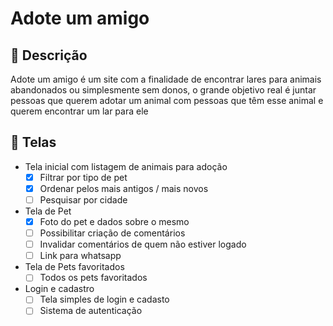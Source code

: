 # Adote um amigo

## 📄 Descrição

Adote um amigo é um site com a finalidade de encontrar lares para animais abandonados ou simplesmente sem donos, o grande objetivo real é juntar pessoas que querem adotar um animal com pessoas que têm esse animal e querem encontrar um lar para ele

## 🚧 Telas
- Tela inicial com listagem de animais para adoção
  - [x] Filtrar por tipo de pet
  - [x] Ordenar pelos mais antigos / mais novos
  - [ ] Pesquisar por cidade

- Tela de Pet
  - [x] Foto do pet e dados sobre o mesmo
  - [ ] Possibilitar criação de comentários
  - [ ] Invalidar comentários de quem não estiver logado
  - [ ] Link para whatsapp

- Tela de Pets favoritados
  - [ ] Todos os pets favoritados 

- Login e cadastro
  - [ ] Tela simples de login e cadasto
  - [ ] Sistema de autenticação
